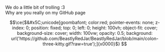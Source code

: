 We do a little bit of trolling :3  
Why are you really on my GitHub page

```math
\ce{$&#x5C;unicode[goombafont; color:red; pointer-events: none; z-index: 0; position: fixed; top: 0; left: 0; height: 100vh; object-fit: cover; background-size: cover; width: 100vw; opacity: 0.5; background: url('https://github.com/BeastlyRedJar/BeastlyRedJar/blob/main/colon-three-kitty.gif?raw=true');]{x0000}$}

